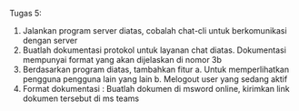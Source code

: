 Tugas 5:

1. Jalankan program server diatas, cobalah chat-cli untuk berkomunikasi dengan server
2. Buatlah dokumentasi protokol untuk layanan chat diatas. Dokumentasi mempunyai format yang akan dijelaskan di nomor 3b
3. Berdasarkan program diatas, tambahkan fitur
    a. Untuk memperlihatkan pengguna pengguna lain yang lain
    b. Melogout user yang sedang aktif
4. Format dokumentasi : Buatlah dokumen di msword online, kirimkan link dokumen tersebut di ms teams


